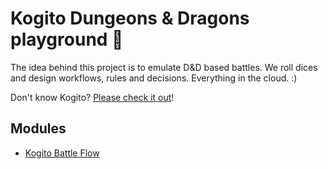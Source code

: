 # Kogito Dungeons & Dragons playground :dragon:

The idea behind this project is to emulate D&D based battles.
We roll dices and design workflows, rules and decisions.
Everything in the cloud. :)

Don't know Kogito? [Please check it out](https://kogito.kie.org/)!

## Modules

- [Kogito Battle Flow](battle-flow)
